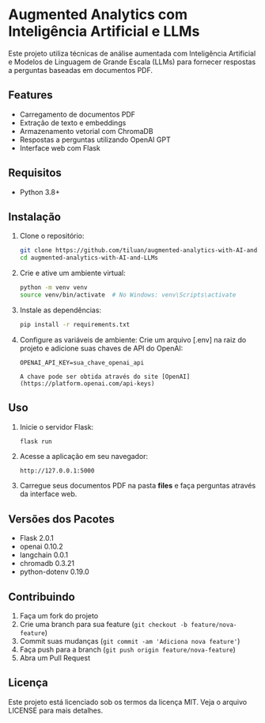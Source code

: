 # Augmented Analytics com Inteligência Artificial e LLMs

Este projeto utiliza técnicas de análise aumentada com Inteligência Artificial e Modelos de Linguagem de Grande Escala (LLMs) para fornecer respostas a perguntas baseadas em documentos PDF.

## Features

- Carregamento de documentos PDF
- Extração de texto e embeddings
- Armazenamento vetorial com ChromaDB
- Respostas a perguntas utilizando OpenAI GPT
- Interface web com Flask

## Requisitos

- Python 3.8+

## Instalação

1. Clone o repositório:
    ```bash
    git clone https://github.com/tiluan/augmented-analytics-with-AI-and-LLMs.git
    cd augmented-analytics-with-AI-and-LLMs
    ```

2. Crie e ative um ambiente virtual:
    ```bash
    python -m venv venv
    source venv/bin/activate  # No Windows: venv\Scripts\activate
    ```

3. Instale as dependências:
    ```bash
    pip install -r requirements.txt
    ```

4. Configure as variáveis de ambiente:
    Crie um arquivo [.env] na raiz do projeto e adicione suas chaves de API do OpenAI:
    ```env
    OPENAI_API_KEY=sua_chave_openai_api

    A chave pode ser obtida através do site [OpenAI](https://platform.openai.com/api-keys)
    ```

## Uso

1. Inicie o servidor Flask:
    ```bash
    flask run
    ```

2. Acesse a aplicação em seu navegador:
    ```
    http://127.0.0.1:5000
    ```

3. Carregue seus documentos PDF na pasta **files** e faça perguntas através da interface web.

## Versões dos Pacotes

- Flask 2.0.1
- openai 0.10.2
- langchain 0.0.1
- chromadb 0.3.21
- python-dotenv 0.19.0

## Contribuindo

1. Faça um fork do projeto
2. Crie uma branch para sua feature (`git checkout -b feature/nova-feature`)
3. Commit suas mudanças (`git commit -am 'Adiciona nova feature'`)
4. Faça push para a branch (`git push origin feature/nova-feature`)
5. Abra um Pull Request

## Licença

Este projeto está licenciado sob os termos da licença MIT. Veja o arquivo LICENSE para mais detalhes.